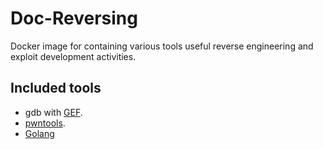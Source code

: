 # Doc-Reversing

Docker image for containing various tools useful reverse engineering and exploit
development activities.

## Included tools

* gdb with [GEF](https://github.com/hugsy/gef).
* [pwntools](https://github.com/Gallopsled/pwntools).
* [Golang](https://go.dev/)
